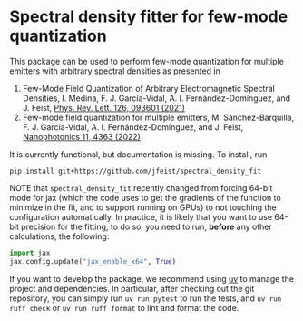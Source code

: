 # Spectral density fitter for few-mode quantization
This package can be used to perform few-mode quantization for multiple emitters with arbitrary spectral densities as presented in 

1. Few-Mode Field Quantization of Arbitrary Electromagnetic Spectral Densities, I. Medina, F. J. García-Vidal, A. I. Fernández-Domínguez, and J. Feist, [Phys. Rev. Lett. 126, 093601 (2021)](https://doi.org/10.1103/PhysRevLett.126.093601)
2. Few-mode field quantization for multiple emitters, M. Sánchez-Barquilla, F. J. García-Vidal, A. I. Fernández-Domínguez, and J. Feist, [Nanophotonics 11, 4363 (2022)](https://doi.org/10.1515/nanoph-2021-0795)

It is currently functional, but documentation is missing. To install, run 
```
pip install git+https://github.com/jfeist/spectral_density_fit
```
NOTE that `spectral_density_fit` recently changed from forcing 64-bit mode for jax (which the code uses to get the gradients of the function to minimize in the fit, and to support running on GPUs) to not touching the configuration automatically. In practice, it is likely that you want to use 64-bit precision for the fitting, to do so, you need to run, **before** any other calculations, the following:
```python
import jax
jax.config.update("jax_enable_x64", True)
```

If you want to develop the package, we recommend using
[uv](https://docs.astral.sh/uv) to manage the project and dependencies. In
particular, after checking out the git repository, you can simply run `uv run
pytest` to run the tests, and `uv run ruff check` or `uv run ruff format` to
lint and format the code.